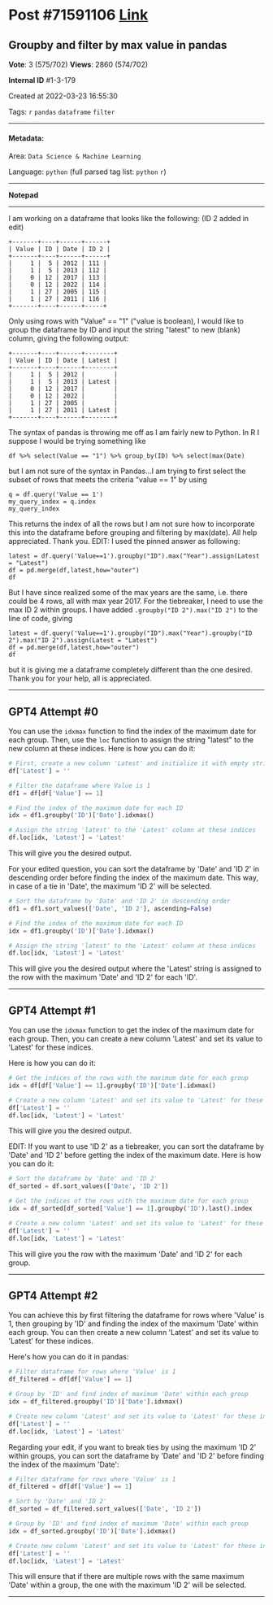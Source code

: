 
# Post \#71591106 [Link](https://stackoverflow.com/questions/71591106/)

## Groupby and filter by max value in pandas

**Vote**: 3 (575/702) **Views**: 2860 (574/702) 

**Internal ID** \#1-3-179

Created at 2022-03-23 16:55:30

Tags: `r` `pandas` `dataframe` `filter`

----------

#### Metadata:

Area: `Data Science & Machine Learning`

Language: `python` (full parsed tag list: `python` `r`)

----------

**Notepad**


----------

I am working on a dataframe that looks like the following: (ID 2 added in edit)
```
+-------+----+------+------+
| Value | ID | Date | ID 2 |
+-------+----+------+------+
|     1 |  5 | 2012 | 111 |
|     1 |  5 | 2013 | 112 |
|     0 | 12 | 2017 | 113 |
|     0 | 12 | 2022 | 114 |
|     1 | 27 | 2005 | 115 |
|     1 | 27 | 2011 | 116 |
+-------+----+------+-----+
```

Only using rows with "Value" == "1" ("value is boolean), I would like to group the dataframe by ID and input the string "latest" to new (blank) column, giving the following output:
```
+-------+----+------+--------+
| Value | ID | Date | Latest |
+-------+----+------+--------+
|     1 |  5 | 2012 |        |
|     1 |  5 | 2013 | Latest |
|     0 | 12 | 2017 |        |
|     0 | 12 | 2022 |        |
|     1 | 27 | 2005 |        |
|     1 | 27 | 2011 | Latest |
+-------+----+------+--------+
```

The syntax of pandas is throwing me off as I am fairly new to Python.
In R I suppose I would be trying something like
```
df %>% select(Value == "1") %>% group_by(ID) %>% select(max(Date)
```

but I am not sure of the syntax in Pandas...I am trying to first select the subset of rows that meets the criteria "value == 1" by using
```
q = df.query('Value == 1')
my_query_index = q.index
my_query_index
```

This returns the index of all the rows but I am not sure how to incorporate this into the dataframe before grouping and filtering by max(date).
All help appreciated. Thank you.
EDIT: I used the pinned answer as following:
```
latest = df.query('Value==1').groupby("ID").max("Year").assign(Latest = "Latest")
df = pd.merge(df,latest,how="outer")
df
```

But I have since realized some of the max years are the same, i.e. there could be 4 rows, all with max year 2017. For the tiebreaker, I need to use the max ID 2 within groups. I have added `.groupby("ID 2").max("ID 2")` to the line of code, giving
```
latest = df.query('Value==1').groupby("ID").max("Year").groupby("ID 2").max("ID 2").assign(Latest = "Latest")
df = pd.merge(df,latest,how="outer")
df
```

but it is giving me a dataframe completely different than the one desired.
Thank you for your help, all is appreciated.


----------
        
## GPT4 Attempt \#0

You can use the `idxmax` function to find the index of the maximum date for each group. Then, use the `loc` function to assign the string "latest" to the new column at these indices. Here is how you can do it:

```python
# First, create a new column 'Latest' and initialize it with empty strings
df['Latest'] = ''

# Filter the dataframe where Value is 1
df1 = df[df['Value'] == 1]

# Find the index of the maximum date for each ID
idx = df1.groupby('ID')['Date'].idxmax()

# Assign the string 'latest' to the 'Latest' column at these indices
df.loc[idx, 'Latest'] = 'Latest'
```

This will give you the desired output.

For your edited question, you can sort the dataframe by 'Date' and 'ID 2' in descending order before finding the index of the maximum date. This way, in case of a tie in 'Date', the maximum 'ID 2' will be selected.

```python
# Sort the dataframe by 'Date' and 'ID 2' in descending order
df1 = df1.sort_values(['Date', 'ID 2'], ascending=False)

# Find the index of the maximum date for each ID
idx = df1.groupby('ID')['Date'].idxmax()

# Assign the string 'latest' to the 'Latest' column at these indices
df.loc[idx, 'Latest'] = 'Latest'
```

This will give you the desired output where the 'Latest' string is assigned to the row with the maximum 'Date' and 'ID 2' for each 'ID'.

--------

## GPT4 Attempt \#1

You can use the `idxmax` function to get the index of the maximum date for each group. Then, you can create a new column 'Latest' and set its value to 'Latest' for these indices.

Here is how you can do it:

```python
# Get the indices of the rows with the maximum date for each group
idx = df[df['Value'] == 1].groupby('ID')['Date'].idxmax()

# Create a new column 'Latest' and set its value to 'Latest' for these indices
df['Latest'] = ''
df.loc[idx, 'Latest'] = 'Latest'
```

This will give you the desired output.

EDIT: If you want to use 'ID 2' as a tiebreaker, you can sort the dataframe by 'Date' and 'ID 2' before getting the index of the maximum date. Here is how you can do it:

```python
# Sort the dataframe by 'Date' and 'ID 2'
df_sorted = df.sort_values(['Date', 'ID 2'])

# Get the indices of the rows with the maximum date for each group
idx = df_sorted[df_sorted['Value'] == 1].groupby('ID').last().index

# Create a new column 'Latest' and set its value to 'Latest' for these indices
df['Latest'] = ''
df.loc[idx, 'Latest'] = 'Latest'
```

This will give you the row with the maximum 'Date' and 'ID 2' for each group.

--------

## GPT4 Attempt \#2

You can achieve this by first filtering the dataframe for rows where 'Value' is 1, then grouping by 'ID' and finding the index of the maximum 'Date' within each group. You can then create a new column 'Latest' and set its value to 'Latest' for these indices.

Here's how you can do it in pandas:

```python
# Filter dataframe for rows where 'Value' is 1
df_filtered = df[df['Value'] == 1]

# Group by 'ID' and find index of maximum 'Date' within each group
idx = df_filtered.groupby('ID')['Date'].idxmax()

# Create new column 'Latest' and set its value to 'Latest' for these indices
df['Latest'] = ''
df.loc[idx, 'Latest'] = 'Latest'
```

Regarding your edit, if you want to break ties by using the maximum 'ID 2' within groups, you can sort the dataframe by 'Date' and 'ID 2' before finding the index of the maximum 'Date':

```python
# Filter dataframe for rows where 'Value' is 1
df_filtered = df[df['Value'] == 1]

# Sort by 'Date' and 'ID 2'
df_sorted = df_filtered.sort_values(['Date', 'ID 2'])

# Group by 'ID' and find index of maximum 'Date' within each group
idx = df_sorted.groupby('ID')['Date'].idxmax()

# Create new column 'Latest' and set its value to 'Latest' for these indices
df['Latest'] = ''
df.loc[idx, 'Latest'] = 'Latest'
```

This will ensure that if there are multiple rows with the same maximum 'Date' within a group, the one with the maximum 'ID 2' will be selected.

--------
